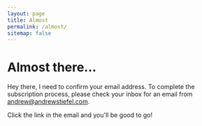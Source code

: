 ```yaml
---
layout: page
title: Almost
permalink: /almost/
sitemap: false
---
```


# Almost there...

Hey there, I need to confirm your email address. To complete the subscription process, please check your inbox for an email from andrew@andrewstiefel.com.

Click the link in the email and you'll be good to go! 
